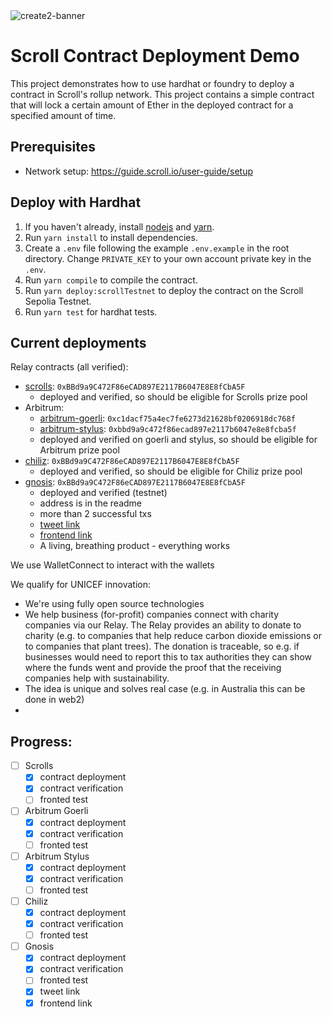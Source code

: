 <img src="../assets/banner.png" alt="create2-banner"/>

# Scroll Contract Deployment Demo

This project demonstrates how to use hardhat or foundry to deploy a contract in Scroll's rollup network. This project contains a simple contract that will lock a certain amount of Ether in the deployed contract for a specified amount of time.

## Prerequisites

- Network setup: https://guide.scroll.io/user-guide/setup

## Deploy with Hardhat

1. If you haven't already, install [nodejs](https://nodejs.org/en/download/) and [yarn](https://classic.yarnpkg.com/lang/en/docs/install).
2. Run `yarn install` to install dependencies.
3. Create a `.env` file following the example `.env.example` in the root directory. Change `PRIVATE_KEY` to your own account private key in the `.env`.
4. Run `yarn compile` to compile the contract.
5. Run `yarn deploy:scrollTestnet` to deploy the contract on the Scroll Sepolia Testnet.
6. Run `yarn test` for hardhat tests.

## Current deployments
Relay contracts (all verified):
* [scrolls](https://sepolia.scrollscan.dev/address/0xbbd9a9c472f86ecad897e2117b6047e8e8fcba5f): `0xBBd9a9C472F86eCAD897E2117B6047E8E8fCbA5F`
  * deployed and verified, so should be eligible for Scrolls prize pool
* Arbitrum:
  * [arbitrum-goerli](https://testnet.arbiscan.io/address/0xc1dacf75a4ec7fe6273d21628bf0206918dc768f): `0xc1dacf75a4ec7fe6273d21628bf0206918dc768f`
  * [arbitrum-stylus](https://stylus-testnet-explorer.arbitrum.io/address/0xBBd9a9C472F86eCAD897E2117B6047E8E8fCbA5F): `0xbbd9a9c472f86ecad897e2117b6047e8e8fcba5f`
  * deployed and verified on goerli and stylus, so should be eligible for Arbitrum prize pool
* [chiliz](https://spicy-explorer.chiliz.com/address/0xBBd9a9C472F86eCAD897E2117B6047E8E8fCbA5F): `0xBBd9a9C472F86eCAD897E2117B6047E8E8fCbA5F`
  * deployed and verified, so should be eligible for Chiliz prize pool
* [gnosis](https://gnosis-chiado.blockscout.com/address/0xBBd9a9C472F86eCAD897E2117B6047E8E8fCbA5F): `0xBBd9a9C472F86eCAD897E2117B6047E8E8fCbA5F`
  * deployed and verified (testnet)
  * address is in the readme
  * more than 2 successful txs
  * [tweet link](https://x.com/gostkin1/status/1725997136293069291)
  * [frontend link](https://galata-indol.vercel.app/)
  * A living, breathing product - everything works

We use WalletConnect to interact with the wallets

We qualify for UNICEF innovation:
* We're using fully open source technologies
* We help business (for-profit) companies connect with charity companies via our Relay. The Relay provides an ability to donate to charity (e.g. to companies that help reduce carbon dioxide emissions or to companies that plant trees). The donation is traceable, so e.g. if businesses would need to report this to tax authorities they can show where the funds went and provide the proof that the receiving companies help with sustainability.
* The idea is unique and solves real case (e.g. in Australia this can be done in web2)
* 
## Progress:
* [ ] Scrolls
  * [x] contract deployment
  * [x] contract verification
  * [ ] fronted test
* [ ] Arbitrum Goerli
  * [x] contract deployment
  * [x] contract verification
  * [ ] fronted test
* [ ] Arbitrum Stylus
  * [x] contract deployment
  * [x] contract verification
  * [ ] fronted test
* [ ] Chiliz
  * [x] contract deployment
  * [x] contract verification
  * [ ] fronted test
* [ ] Gnosis
  * [x] contract deployment
  * [x] contract verification
  * [ ] fronted test
  * [x] tweet link
  * [x] frontend link
